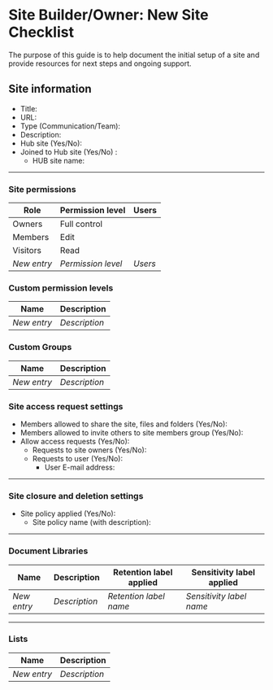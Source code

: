 # Site Builder/Owner: New Site Checklist

The purpose of this guide is to help document the initial setup of a site and provide resources for next steps and ongoing support.

## Site information
- Title:
- URL:
- Type (Communication/Team):
- Description:
- Hub site (Yes/No):
- Joined to Hub site (Yes/No) :
    - HUB site name:
---
### Site permissions
| Role        | Permission level      | Users   |
|-------------|-----------------------|---------|
| Owners      | Full control          |         |
| Members     | Edit                  |         |
| Visitors    | Read                  |         |
| *New entry* | *Permission level*    | *Users* |

### Custom permission levels
| Name        | Description      |
|-------------|------------------|
| *New entry* | *Description*    |

### Custom Groups
| Name        | Description      |
|-------------|------------------|
| *New entry* | *Description*    |

### Site access request settings
- Members allowed to share the site, files and folders (Yes/No):
- Members allowed to invite others to site members group (Yes/No):
- Allow access requests (Yes/No):
  - Requests to site owners (Yes/No):
  - Requests to user (Yes/No):
    - User E-mail address:
---
### Site closure and deletion settings
- Site policy applied (Yes/No):
  - Site policy name (with description):
---
### Document Libraries 
| Name        | Description   | Retention label applied | Sensitivity label applied |
|-------------|---------------|-------------------------|---------------------------|
| *New entry* | *Description* | *Retention label name*  | *Sensitivity label name*  |
---
### Lists
| Name        | Description   | 
|-------------|---------------|
| *New entry* | *Description* |
